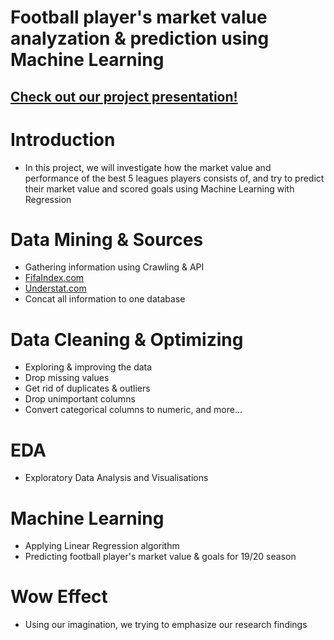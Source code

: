 # Football player's market value analyzation &amp; prediction using Machine Learning

## [Check out our project presentation!](https://github.com/mavdali/FirstDataScienceProject/blob/main/Football%20Player's%20performance%20%26%20market%20value.pdf)


# Introduction

* In this project, we will investigate how the market value and performance of the best 5 leagues players consists of,
and try to predict their market value and scored goals using Machine Learning with Regression

# Data Mining & Sources
* Gathering information using Crawling & API
* [FifaIndex.com](www.fifaindex.com)
* [Understat.com](www.understat.com)
* Concat all information to one database

# Data Cleaning & Optimizing
* Exploring & improving the data
* Drop missing values
* Get rid of duplicates & outliers
* Drop unimportant columns
* Convert categorical columns to numeric, and more...

# EDA
* Exploratory Data Analysis and Visualisations

# Machine Learning
* Applying Linear Regression algorithm
* Predicting football player's market value & goals for 19/20 season

# Wow Effect
* Using our imagination, we trying to emphasize our research findings
